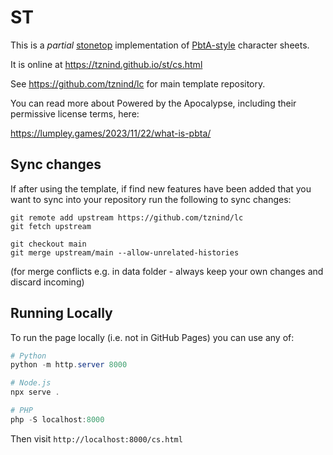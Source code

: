 # ST

This is a _partial_ [stonetop](https://www.kickstarter.com/projects/1735046512/stonetop) implementation of [PbtA-style](https://en.wikipedia.org/wiki/Powered_by_the_Apocalypse?utm_source=chatgpt.com) character sheets.

It is online at https://tznind.github.io/st/cs.html

See https://github.com/tznind/lc for main template repository.

You can read more about Powered by the Apocalypse, including their permissive license terms, here:

https://lumpley.games/2023/11/22/what-is-pbta/

## Sync changes

If after using the template, if find new features have been added that you want to sync into your repository run the following to sync changes:

```
git remote add upstream https://github.com/tznind/lc
git fetch upstream

git checkout main
git merge upstream/main --allow-unrelated-histories
```

(for merge conflicts e.g. in data folder - always keep your own changes and discard incoming)

## Running Locally

To run the page locally (i.e. not in GitHub Pages) you can use any of:

```powershell
# Python
python -m http.server 8000

# Node.js
npx serve .

# PHP  
php -S localhost:8000
```

Then visit `http://localhost:8000/cs.html`

